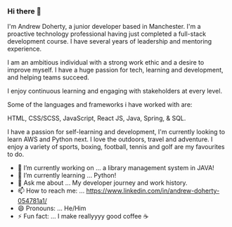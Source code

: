 ### Hi there 👋

I'm Andrew Doherty, a junior developer based in Manchester. I'm a proactive technology professional having just completed a full-stack development course. I have several years of leadership and mentoring experience.

I am an ambitious individual with a strong work ethic and a desire to improve myself. I have a huge passion for tech, learning and development, and helping teams succeed.

I enjoy continuous learning and engaging with stakeholders at every level.

Some of the languages and frameworks i have worked with are:

HTML,
CSS/SCSS,
JavaScript,
React JS,
Java,
Spring,
& SQL.

I have a passion for self-learning and development, I'm currently looking to learn AWS and Python next. I love the outdoors, travel and adventure. I enjoy a variety of sports, boxing, football, tennis and golf are my favourites to do.

- 🔭 I’m currently working on ... a library management system in JAVA!
- 🌱 I’m currently learning ... Python!
- 💬 Ask me about ... My developer journey and work history.
- 📫 How to reach me: ... https://www.linkedin.com/in/andrew-doherty-054781a1/
- 😄 Pronouns: ... He/Him
- ⚡ Fun fact: ... I make reallyyyy good coffee ☕


<!--
**andrewdohertyy/andrewdohertyy** is a ✨ _special_ ✨ repository because its `README.md` (this file) appears on your GitHub profile.

Here are some ideas to get you started:

- 🔭 I’m currently working on ... a library management system in JAVA
- 🌱 I’m currently learning ... Python!
- 👯 I’m looking to collaborate on ...
- 🤔 I’m looking for help with ...
- 💬 Ask me about ... My developer journey and work history.
- 📫 How to reach me: ... https://www.linkedin.com/in/andrew-doherty-054781a1/
- 😄 Pronouns: ... He/Him
- ⚡ Fun fact: ... I make reallyyyy good coffee ☕️
-->
